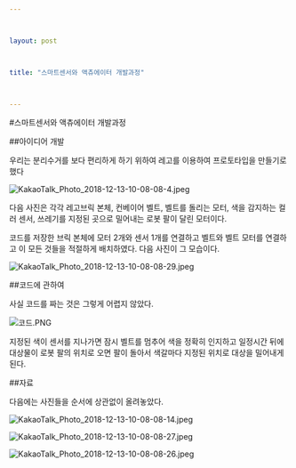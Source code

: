 ---

layout: post

title: "스마트센서와 액츄에이터 개발과정"

---

#스마트센서와 액츄에이터 개발과정

##아이디어 개발
우리는 분리수거를 보다 편리하게 하기 위하여 레고를 이용하여 프로토타입을 만들기로 했다

![KakaoTalk_Photo_2018-12-13-10-08-08-4.jpeg](C:\Users\nsmna\Downloads\아카이브\KakaoTalk_Photo_2018-12-13-10-08-08-4.jpeg)

다음 사진은 각각 레고브릭 본체, 컨베이어 벨트, 벨트를 돌리는 모터, 색을 감지하는 컬러 센서, 쓰레기를 지정된 곳으로 밀어내는 로봇 팔이 달린 모터이다.

코드를 저장한 브릭 본체에 모터 2개와 센서 1개를 연결하고 벨트와 벨트 모터를 연결하고 이 모든 것들을 적절하게 배치하였다. 다음 사진이 그 모습이다.


![KakaoTalk_Photo_2018-12-13-10-08-08-29.jpeg](C:\Users\nsmna\Downloads\아카이브\KakaoTalk_Photo_2018-12-13-10-08-08-29.jpeg)

##코드에 관하여

사실 코드를 짜는 것은 그렇게 어렵지 않았다. 

![코드.PNG](C:\Users\nsmna\Downloads\아카이브\코드.PNG)

지정된 색이 센서를 지나가면 잠시 벨트를 멈추어 색을 정확히 인지하고 일정시간 뒤에 대상물이 로봇 팔의 위치로 오면 팔이 돌아서 색갈마다 지정된 위치로 대상을 밀어내게 된다.

##자료

다음에는 사진들을 순서에 상관없이 올려놓았다.


![KakaoTalk_Photo_2018-12-13-10-08-08-14.jpeg](C:\Users\nsmna\Downloads\아카이브\KakaoTalk_Photo_2018-12-13-10-08-08-14.jpeg)


![KakaoTalk_Photo_2018-12-13-10-08-08-27.jpeg](C:\Users\nsmna\Downloads\아카이브\KakaoTalk_Photo_2018-12-13-10-08-08-27.jpeg)


![KakaoTalk_Photo_2018-12-13-10-08-08-26.jpeg](C:\Users\nsmna\Downloads\아카이브\KakaoTalk_Photo_2018-12-13-10-08-08-26.jpeg)
